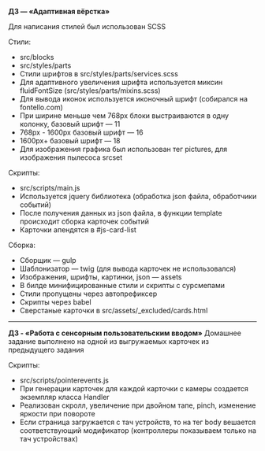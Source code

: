 **ДЗ — «Адаптивная вёрстка»**

Для написания стилей был использован SCSS

Стили: 
* src/blocks 
* src/styles/parts
* Стили шрифтов в src/styles/parts/services.scss 
* Для адаптивного увеличения шрифта используется миксин fluidFontSize (src/styles/parts/mixins.scss)
* Для вывода иконок используется иконочный шрифт (собирался на fontello.com)
* При ширине меньше чем 768px блоки выстраиваются в одну колонку, базовый шрифт — 11 
* 768px - 1600px базовый шрифт — 16
* 1600px+ базовый шрифт — 18 
* Для изображения графика был использован тег pictures, для изображения пылесоса srcset

Скрипты:
* src/scripts/main.js
* Используется jquery библиотека (обработка json файла, обработчики событий)
* После получения данных из json файла, в функции template происходит сборка карточек событий
* Карточки апендятся в #js-card-list

Сборка:
* Сборщик — gulp
* Шаблонизатор — twig (для вывода карточек не использовался)
* Изображения, шрифты, картинки, json — assets
* В билде минифицированные стили и скрипты с сурсмепами 
* Стили пропущены через автопрефиксер
* Скрипты через babel
* Сверстаные карточки в src/assets/_excluded/cards.html
----
**ДЗ - «Работа с сенсорным пользовательским вводом»**
Домашнее задание выполнено на одной из выгружаемых карточек из предыдущего задания 


Скрипты:
* src/scripts/pointerevents.js
* При генерации карточек для каждой карточки с камеры создается экземпляр класса Handler
* Реализован скролл, увеличение при двойном тапе, pinch, изменение яркости при повороте
* Если страница загружается с тач устройств, то на тег body вешается соответствующий модификатор (контроллеры показываем только на тач устройствах)